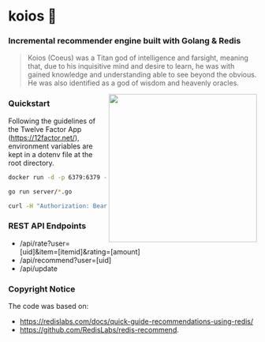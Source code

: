 # koios 🔱

### Incremental recommender engine built with Golang & Redis

> Koios (Coeus) was a Titan god of intelligence and farsight, meaning that, due to his inquisitive mind and desire to learn, he was with gained knowledge and understanding able to see beyond the obvious. He was also identified as a god of wisdom and heavenly oracles.

<img src="https://live.staticflickr.com/8335/8360108363_1fb50122bb_b.jpg" width="300" height="300" align="right"/>

### Quickstart

Following the guidelines of the Twelve Factor App (https://12factor.net/), environment variables are kept in a dotenv file at the root directory.

````zsh
docker run -d -p 6379:6379 --name recommender redis

go run server/*.go

curl -H "Authorization: Bearer API_SECRET" "http://localhost:1323/api/rate?user=u1&item=i1&rating=0.88"
````

### REST API Endpoints

- /api/rate?user=[uid]&item=[itemid]&rating=[amount]
- /api/recommend?user=[uid]
- /api/update


### Copyright Notice

The code was based on:
- https://redislabs.com/docs/quick-guide-recommendations-using-redis/ 
- https://github.com/RedisLabs/redis-recommend.
